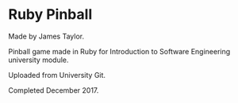 # Ruby Pinball
Made by James Taylor.

Pinball game made in Ruby for Introduction to Software Engineering university module. 

Uploaded from University Git.

Completed December 2017.
